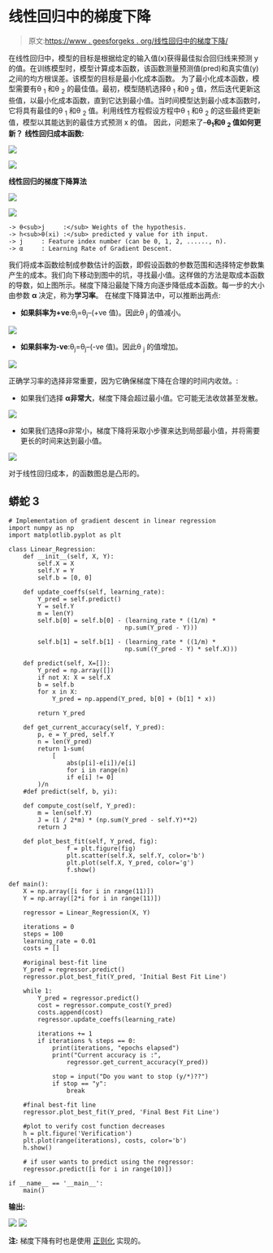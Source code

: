 # 线性回归中的梯度下降

> 原文:[https://www . geesforgeks . org/线性回归中的梯度下降/](https://www.geeksforgeeks.org/gradient-descent-in-linear-regression/)

在线性回归中，模型的目标是根据给定的输入值(x)获得最佳拟合回归线来预测 y 的值。在训练模型时，模型计算成本函数，该函数测量预测值(pred)和真实值(y)之间的均方根误差。该模型的目标是最小化成本函数。
为了最小化成本函数，模型需要有θ <sub>1</sub> 和θ <sub>2</sub> 的最佳值。最初，模型随机选择θ <sub>1</sub> 和θ <sub>2</sub> 值，然后迭代更新这些值，以最小化成本函数，直到它达到最小值。当时间模型达到最小成本函数时，它将具有最佳的θ <sub>1</sub> 和θ <sub>2</sub> 值。利用线性方程假设方程中θ <sub>1</sub> 和θ <sub>2</sub> 的这些最终更新值，模型以其能达到的最佳方式预测 x 的值。
因此，问题来了–**θ<sub>1</sub>和θ <sub>2</sub> 值如何更新？**
**线性回归成本函数:**

![](img/f88f99ba0329607432f4600c7db0e8e6.png)

![](img/e18d38220e01f0703bcfd52702c3c70a.png)

**线性回归的梯度下降算法**

![](img/882ea726c1a5047fc735159430d14e35.png)

![](img/58cfbfd414b60ef6c1109ab94fecbdca.png)

```
-> θ<sub>j     :</sub> Weights of the hypothesis.
-> h<sub>θ(xi) :</sub> predicted y value for ith input.
-> j     : Feature index number (can be 0, 1, 2, ......, n).
-> α     : Learning Rate of Gradient Descent.
```

我们将成本函数绘制成参数估计的函数，即假设函数的参数范围和选择特定参数集产生的成本。我们向下移动到图中的坑，寻找最小值。这样做的方法是取成本函数的导数，如上图所示。梯度下降沿最陡下降方向逐步降低成本函数。每一步的大小由参数 **α** 决定，称为**学习率**。
在梯度下降算法中，可以推断出两点:

*   **如果斜率为+ve**:θ<sub>j</sub>=θ<sub>j</sub>–(+ve 值)。因此θ <sub>j</sub> 的值减小。

![](img/51639bab86484dd32db048a18b77ab3f.png)

*   **如果斜率为-ve**:θ<sub>j</sub>=θ<sub>j</sub>–(-ve 值)。因此θ <sub>j</sub> 的值增加。

![](img/643d126997d099b19a739a0862890bb6.png)

正确学习率的选择非常重要，因为它确保梯度下降在合理的时间内收敛。:

*   如果我们选择 **α非常大**，梯度下降会超过最小值。它可能无法收敛甚至发散。

![](img/4d57bcd5e2d6d998d3bd15a32d58a8d3.png)

*   如果我们选择α非常小，梯度下降将采取小步骤来达到局部最小值，并将需要更长的时间来达到最小值。

![](img/bc5015e38a69a144216bca45bb15b231.png)

对于线性回归成本，的函数图总是凸形的。

## 蟒蛇 3

```
# Implementation of gradient descent in linear regression
import numpy as np
import matplotlib.pyplot as plt

class Linear_Regression:
    def __init__(self, X, Y):
        self.X = X
        self.Y = Y
        self.b = [0, 0]

    def update_coeffs(self, learning_rate):
        Y_pred = self.predict()
        Y = self.Y
        m = len(Y)
        self.b[0] = self.b[0] - (learning_rate * ((1/m) *
                                np.sum(Y_pred - Y)))

        self.b[1] = self.b[1] - (learning_rate * ((1/m) *
                                np.sum((Y_pred - Y) * self.X)))

    def predict(self, X=[]):
        Y_pred = np.array([])
        if not X: X = self.X
        b = self.b
        for x in X:
            Y_pred = np.append(Y_pred, b[0] + (b[1] * x))

        return Y_pred

    def get_current_accuracy(self, Y_pred):
        p, e = Y_pred, self.Y
        n = len(Y_pred)
        return 1-sum(
            [
                abs(p[i]-e[i])/e[i]
                for i in range(n)
                if e[i] != 0]
        )/n
    #def predict(self, b, yi):

    def compute_cost(self, Y_pred):
        m = len(self.Y)
        J = (1 / 2*m) * (np.sum(Y_pred - self.Y)**2)
        return J

    def plot_best_fit(self, Y_pred, fig):
                f = plt.figure(fig)
                plt.scatter(self.X, self.Y, color='b')
                plt.plot(self.X, Y_pred, color='g')
                f.show()

def main():
    X = np.array([i for i in range(11)])
    Y = np.array([2*i for i in range(11)])

    regressor = Linear_Regression(X, Y)

    iterations = 0
    steps = 100
    learning_rate = 0.01
    costs = []

    #original best-fit line
    Y_pred = regressor.predict()
    regressor.plot_best_fit(Y_pred, 'Initial Best Fit Line')

    while 1:
        Y_pred = regressor.predict()
        cost = regressor.compute_cost(Y_pred)
        costs.append(cost)
        regressor.update_coeffs(learning_rate)

        iterations += 1
        if iterations % steps == 0:
            print(iterations, "epochs elapsed")
            print("Current accuracy is :",
                regressor.get_current_accuracy(Y_pred))

            stop = input("Do you want to stop (y/*)??")
            if stop == "y":
                break

    #final best-fit line
    regressor.plot_best_fit(Y_pred, 'Final Best Fit Line')

    #plot to verify cost function decreases
    h = plt.figure('Verification')
    plt.plot(range(iterations), costs, color='b')
    h.show()

    # if user wants to predict using the regressor:
    regressor.predict([i for i in range(10)])

if __name__ == '__main__':
    main()
```

**输出:**

![](img/4967757f08c3c9111204c7ab2924161d.png) ![](img/5bd278c2d5c85e9fc25423331f43bf39.png)

**注:** 梯度下降有时也是使用 [<u>正则化</u>](https://www.geeksforgeeks.org/regularization-in-machine-learning/) 实现的。